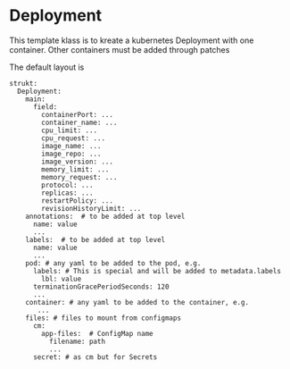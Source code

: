 # Deployment
This template klass is to kreate a kubernetes Deployment with one container.
Other containers must be added through patches

The default layout is
```
strukt:
  Deployment:
    main:
      field:
        containerPort: ...
        container_name: ...
        cpu_limit: ...
        cpu_request: ...
        image_name: ...
        image_repo: ...
        image_version: ...
        memory_limit: ...
        memory_request: ...
        protocol: ...
        replicas: ...
        restartPolicy: ...
        revisionHistoryLimit: ...
    annotations:  # to be added at top level
      name: value
      ...
    labels:  # to be added at top level
      name: value
      ...
    pod: # any yaml to be added to the pod, e.g.
      labels: # This is special and will be added to metadata.labels
        lbl: value
      terminationGracePeriodSeconds: 120
      ...
    container: # any yaml to be added to the container, e.g.
       ...
    files: # files to mount from configmaps
      cm:
        app-files:  # ConfigMap name
          filename: path
          ...
      secret: # as cm but for Secrets

```
